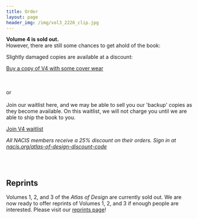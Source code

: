 ```yaml
---
title: Order
layout: page
header_img: /img/vol3_2226_clip.jpg
---
```


**Volume 4 is sold out.** 
<br>However, there are still some chances to get ahold of the book: 

Slightly damaged copies are available at a discount: 

<a href="https://atlasofdesign.bigcartel.com/product/volume-4-damaged-cover" target="_blank" class="button button-red">Buy a copy of V4 with some cover wear <i class="fa fa-shopping-cart"></i>
</a>

<br><br>
 or 
<br><br>
Join our waitlist here, and we may be able to sell you our 'backup' copies as they become available. 
On this waitlist, we will not charge you until we are able to ship the book to you. 

<a href="https://shop.trycelery.com/page/5bd1072730e4c3140091a5ce" target="_blank" class="button button-blue">Join V4 waitlist <i class="fa fa-list"></i>
</a>


*All NACIS members receive a 25% discount on their orders. Sign in at <a href="http://nacis.org/atlas-of-design-discount-code" target="_blank"> nacis.org/atlas-of-design-discount-code</a>*

<br><br>
## Reprints
Volumes 1, 2, and 3 of the _Atlas of Design_ are currently sold out. We are now ready to offer reprints of Volumes 1, 2, and 3 if enough people are interested. Please visit our [reprints page](/reprints)! 

